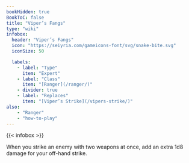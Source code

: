 ```yaml
---
bookHidden: true
BookToC: false
title: "Viper’s Fangs"
type: "wiki"
infobox:
  header: "Viper’s Fangs"
  icon: "https://seiyria.com/gameicons-font/svg/snake-bite.svg"
  iconSize: 50

  labels:
    - label: "Type"
      item: "Expert"
    - label: "Class"
      item: "[Ranger](/ranger/)"
    - divider: true
    - label: "Replaces"
      item: "[Viper’s Strike](/vipers-strike/)"
also:
    - "Ranger"
    - "how-to-play"
---
```


{{< infobox >}}

When you strike an enemy with two weapons at once, add an extra 1d8 damage for your off-hand strike.